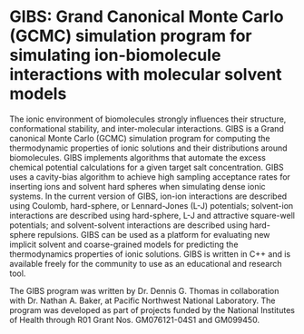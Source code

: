 # GIBS: Grand Canonical Monte Carlo (GCMC) simulation program for simulating ion-biomolecule interactions with molecular solvent models

The ionic environment of biomolecules strongly influences their structure, conformational stability, and 
inter-molecular interactions. GIBS is a Grand canonical Monte Carlo (GCMC) simulation program for computing the 
thermodynamic properties of ionic solutions and their distributions around biomolecules. GIBS implements 
algorithms that automate the excess chemical potential calculations for a given target salt concentration. GIBS 
uses a cavity-bias algorithm to achieve high sampling acceptance rates for inserting ions and solvent hard 
spheres when simulating dense ionic systems. In the current version of GIBS, ion-ion interactions are described 
using Coulomb, hard-sphere, or Lennard-Jones (L-J) potentials; solvent-ion interactions are described using 
hard-sphere, L-J and attractive square-well potentials; and solvent-solvent interactions are described using 
hard-sphere repulsions. GIBS can be used as a platform for evaluating new implicit solvent and coarse-grained 
models for predicting the thermodynamics properties of ionic solutions. GIBS is written in C++ and is available 
freely for the community to use as an educational and research tool.

The GIBS program was written by Dr. Dennis G. Thomas in collaboration with Dr. Nathan A. Baker, at Pacific 
Northwest National Laboratory. The program was developed as part of projects funded by the National Institutes 
of Health through R01 Grant Nos. GM076121-04S1 and GM099450.
